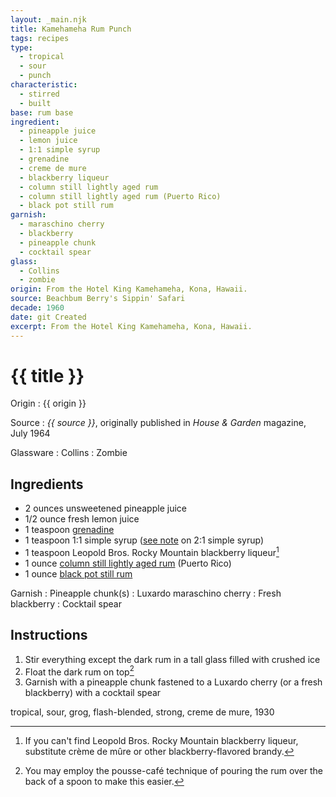 ```yaml
---
layout: _main.njk
title: Kamehameha Rum Punch
tags: recipes
type:
  - tropical
  - sour
  - punch
characteristic:
  - stirred
  - built
base: rum base
ingredient:
  - pineapple juice
  - lemon juice
  - 1:1 simple syrup
  - grenadine
  - creme de mure
  - blackberry liqueur
  - column still lightly aged rum
  - column still lightly aged rum (Puerto Rico)
  - black pot still rum
garnish:
  - maraschino cherry
  - blackberry
  - pineapple chunk
  - cocktail spear
glass:
  - Collins
  - zombie
origin: From the Hotel King Kamehameha, Kona, Hawaii.
source: Beachbum Berry's Sippin' Safari
decade: 1960
date: git Created
excerpt: From the Hotel King Kamehameha, Kona, Hawaii.
---
```

<!-- markdownlint-disable MD025 -->
# {{ title }}
<!-- markdownlint-enable MD025 -->

Origin
  : {{ origin }}

Source
  : <cite><span data-pagefind-filter="Source">{{ source }}</span></cite>, originally published in <span data-pagefind-filter="Source"><cite>House & Garden</cite> magazine</span>, July 1964

Glassware
  : <span data-pagefind-filter="Glassware">Collins</span>
  : <span data-pagefind-filter="Glassware">Zombie</span>

## Ingredients

* 2 ounces unsweetened pineapple juice
* 1/2 ounce fresh lemon juice
* 1 teaspoon [grenadine](/mixes/grenadine/)
* 1 teaspoon 1:1 simple syrup ([see note](/mixes/2-1-simple-syrup/#fn:1) on 2:1 simple syrup)
* 1 teaspoon Leopold Bros. Rocky Mountain blackberry liqueur[^1]
* 1 ounce [column still lightly aged rum](/rums/07-rum-column-still-lightly-aged/) (Puerto Rico)
* 1 ounce [black pot still rum](/rums/10-rum-black-pot-still/)

[^1]: If you can't find Leopold Bros. Rocky Mountain blackberry liqueur, substitute crème de mûre or other blackberry-flavored brandy.

Garnish
  : Pineapple chunk(s)
  : Luxardo maraschino cherry
  : Fresh blackberry
  : Cocktail spear

## Instructions

1. Stir everything except the dark rum in a tall glass filled with crushed ice
2. Float the dark rum on top[^2]
3. Garnish with a pineapple chunk fastened to a Luxardo cherry (or a fresh blackberry) with a cocktail spear

[^2]: You may employ the pousse-café technique of pouring the rum over the back of a spoon to make this easier.

<div
  class="sr-only"
  data-cat[0]="Drink"
  data-type[0]="Tropical"
  data-type[1]="Sour"
  data-type[2]="Punch"
  data-char[0]="Built"
  data-char[1]="Stirred"
  data-base[0]="Rum/Cane spirits"
  data-ingredient[0]="Pineapple juice, unsweetened"
  data-ingredient[1]="Lemon juice"
  data-ingredient[2]="Grenadine"
  data-ingredient[3]="1:1 simple syrup"
  data-ingredient[4]="Blackberry liqueur"
  data-ingredient[5]="Leopold Bros. Rocky Mountain blackberry liqueur"
  data-ingredient[6]="Crème de mûre"
  data-ingredient[7]="Brandy, blackberry-flavored"
  data-ingredient[8]="Column still lightly aged rum"
  data-ingredient[9]="Column still lightly aged rum (Puerto Rico)"
  data-ingredient[10]="Black pot still rum"
  data-origin[0]="Hotel King Kamehameha, Kona"
  data-garnish[0]="Maraschino cherry"
  data-garnish[1]="Luxardo maraschino cherry"
  data-garnish[2]="Blackberry, fresh"
  data-garnish[3]="Cocktail spear"
  data-decade[0]="1960"
  data-pagefind-filter="
    Category[data-cat[0]],
    Type[data-type[0]],
    Type[data-type[1]],
    Type[data-type[2]],
    Characteristic[data-char[0]],
    Characteristic[data-char[1]],
    Base[data-base[0]],
    Ingredient[data-ingredient[0]],
    Ingredient[data-ingredient[1]],
    Ingredient[data-ingredient[2]],
    Ingredient[data-ingredient[3]],
    Ingredient[data-ingredient[4]],
    Ingredient[data-ingredient[5]],
    Ingredient[data-ingredient[6]],
    Ingredient[data-ingredient[7]],
    Ingredient[data-ingredient[8]],
    Ingredient[data-ingredient[9]],
    Ingredient[data-ingredient[10]],
    Pantry[data-garnish[0]],
    Pantry[data-garnish[1]],
    Pantry[data-garnish[2]],
    Origin[data-origin[0]],
    Juice[data-ingredient[0]],
    Juice[data-ingredient[1]],
    Syrup[data-ingredient[2]],
    Syrup[data-ingredient[3]],
    Liquor[data-ingredient[4]],
    Liquor[data-ingredient[5]],
    Liquor[data-ingredient[6]],
    Liquor[data-ingredient[7]],
    Liquor[data-ingredient[8]],
    Liquor[data-ingredient[9]],
    Liquor[data-ingredient[10]],
    Garnish[data-garnish[0]],
    Garnish[data-garnish[1]],
    Garnish[data-garnish[2]],
    Garnish[data-garnish[3]],
    Decade[data-decade[0]]
  "
>
</div>

<div class="keywords" aria-hidden>tropical, sour, grog, flash-blended, strong, creme de mure, 1930</div>
